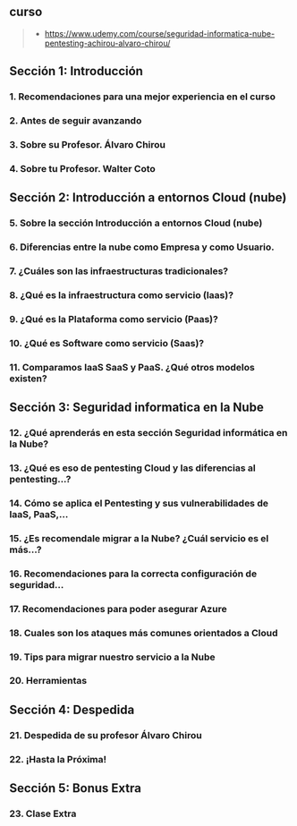 
## curso 
>- https://www.udemy.com/course/seguridad-informatica-nube-pentesting-achirou-alvaro-chirou/

## Sección 1: Introducción

### 1. Recomendaciones para una mejor experiencia en el curso

### 2. Antes de seguir avanzando

### 3. Sobre su Profesor. Álvaro Chirou

### 4. Sobre tu Profesor. Walter Coto

## Sección 2: Introducción a entornos Cloud (nube)

### 5. Sobre la sección Introducción a entornos Cloud (nube)

### 6. Diferencias entre la nube como Empresa y como Usuario.

### 7. ¿Cuáles son las infraestructuras tradicionales?

### 8. ¿Qué es la infraestructura como servicio (Iaas)?

### 9. ¿Qué es la Plataforma como servicio (Paas)?

### 10. ¿Qué es Software como servicio (Saas)?

### 11. Comparamos IaaS SaaS y PaaS. ¿Qué otros modelos existen?

## Sección 3: Seguridad informatica en la Nube

### 12. ¿Qué aprenderás en esta sección Seguridad informática en la Nube?

### 13. ¿Qué es eso de pentesting Cloud y las diferencias al pentesting...?

### 14. Cómo se aplica el Pentesting y sus vulnerabilidades de IaaS, PaaS,...

### 15. ¿Es recomendale migrar a la Nube? ¿Cuál servicio es el más...?

### 16. Recomendaciones para la correcta configuración de seguridad...

### 17. Recomendaciones para poder asegurar Azure

### 18. Cuales son los ataques más comunes orientados a Cloud

### 19. Tips para migrar nuestro servicio a la Nube

### 20. Herramientas

## Sección 4: Despedida

### 21. Despedida de su profesor Álvaro Chirou

### 22. ¡Hasta la Próxima!

## Sección 5: Bonus Extra

### 23. Clase Extra


